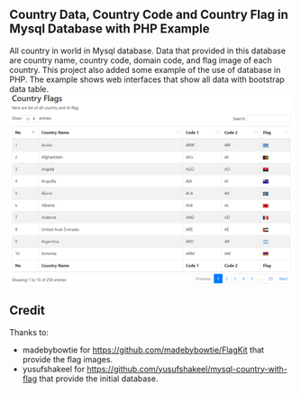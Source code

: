 Country Data, Country Code and Country Flag in Mysql Database with PHP Example
---------

All country in world in Mysql database. Data that provided in this database are country name, country code, domain code, and flag image of each country. This project also added some example of the use of database in PHP. The example shows web interfaces that show all data with bootstrap data table.
![user interface](./useExamplePHP.PNG)

## Credit
Thanks to:
- madebybowtie for https://github.com/madebybowtie/FlagKit that provide the flag images.
- yusufshakeel for https://github.com/yusufshakeel/mysql-country-with-flag that provide the initial database.